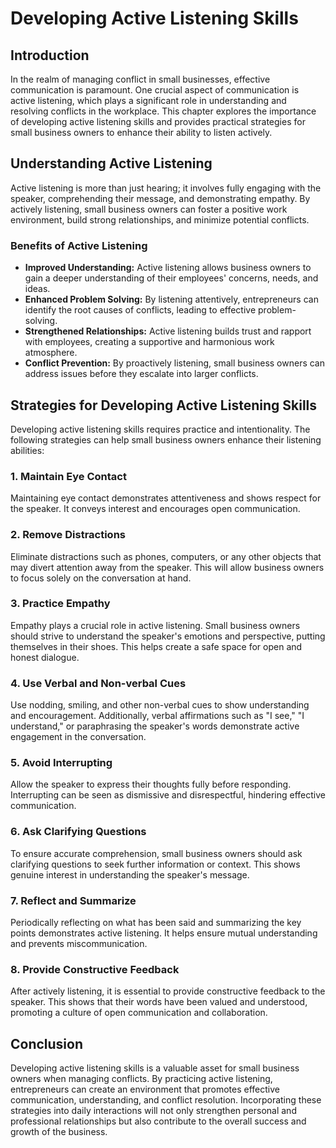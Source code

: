 # Developing Active Listening Skills

## Introduction

In the realm of managing conflict in small businesses, effective communication is paramount. One crucial aspect of communication is active listening, which plays a significant role in understanding and resolving conflicts in the workplace. This chapter explores the importance of developing active listening skills and provides practical strategies for small business owners to enhance their ability to listen actively.

## Understanding Active Listening

Active listening is more than just hearing; it involves fully engaging with the speaker, comprehending their message, and demonstrating empathy. By actively listening, small business owners can foster a positive work environment, build strong relationships, and minimize potential conflicts.

### Benefits of Active Listening

- **Improved Understanding:** Active listening allows business owners to gain a deeper understanding of their employees' concerns, needs, and ideas.
- **Enhanced Problem Solving:** By listening attentively, entrepreneurs can identify the root causes of conflicts, leading to effective problem-solving.
- **Strengthened Relationships:** Active listening builds trust and rapport with employees, creating a supportive and harmonious work atmosphere.
- **Conflict Prevention:** By proactively listening, small business owners can address issues before they escalate into larger conflicts.

## Strategies for Developing Active Listening Skills

Developing active listening skills requires practice and intentionality. The following strategies can help small business owners enhance their listening abilities:

### 1\. Maintain Eye Contact

Maintaining eye contact demonstrates attentiveness and shows respect for the speaker. It conveys interest and encourages open communication.

### 2\. Remove Distractions

Eliminate distractions such as phones, computers, or any other objects that may divert attention away from the speaker. This will allow business owners to focus solely on the conversation at hand.

### 3\. Practice Empathy

Empathy plays a crucial role in active listening. Small business owners should strive to understand the speaker's emotions and perspective, putting themselves in their shoes. This helps create a safe space for open and honest dialogue.

### 4\. Use Verbal and Non-verbal Cues

Use nodding, smiling, and other non-verbal cues to show understanding and encouragement. Additionally, verbal affirmations such as "I see," "I understand," or paraphrasing the speaker's words demonstrate active engagement in the conversation.

### 5\. Avoid Interrupting

Allow the speaker to express their thoughts fully before responding. Interrupting can be seen as dismissive and disrespectful, hindering effective communication.

### 6\. Ask Clarifying Questions

To ensure accurate comprehension, small business owners should ask clarifying questions to seek further information or context. This shows genuine interest in understanding the speaker's message.

### 7\. Reflect and Summarize

Periodically reflecting on what has been said and summarizing the key points demonstrates active listening. It helps ensure mutual understanding and prevents miscommunication.

### 8\. Provide Constructive Feedback

After actively listening, it is essential to provide constructive feedback to the speaker. This shows that their words have been valued and understood, promoting a culture of open communication and collaboration.

## Conclusion

Developing active listening skills is a valuable asset for small business owners when managing conflicts. By practicing active listening, entrepreneurs can create an environment that promotes effective communication, understanding, and conflict resolution. Incorporating these strategies into daily interactions will not only strengthen personal and professional relationships but also contribute to the overall success and growth of the business.
